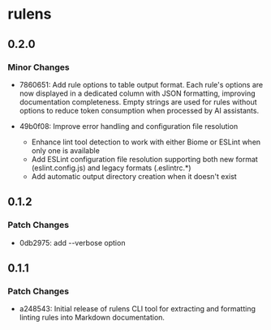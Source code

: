 # rulens

## 0.2.0

### Minor Changes

- 7860651: Add rule options to table output format. Each rule's options are now displayed in a dedicated column with JSON formatting, improving documentation completeness. Empty strings are used for rules without options to reduce token consumption when processed by AI assistants.
- 49b0f08: Improve error handling and configuration file resolution

  - Enhance lint tool detection to work with either Biome or ESLint when only one is available
  - Add ESLint configuration file resolution supporting both new format (eslint.config.js) and legacy formats (.eslintrc.\*)
  - Add automatic output directory creation when it doesn't exist

## 0.1.2

### Patch Changes

- 0db2975: add --verbose option

## 0.1.1

### Patch Changes

- a248543: Initial release of rulens CLI tool for extracting and formatting linting rules into Markdown documentation.
